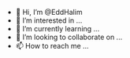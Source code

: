 - 👋 Hi, I’m @EddHalim
- 👀 I’m interested in ...
- 🌱 I’m currently learning ...
- 💞️ I’m looking to collaborate on ...
- 📫 How to reach me ...

<!---
EddHalim/EddHalim is a ✨ special ✨ repository because its `README.md` (this file) appears on your GitHub profile.
You can click the Preview link to take a look at your changes.
--->
